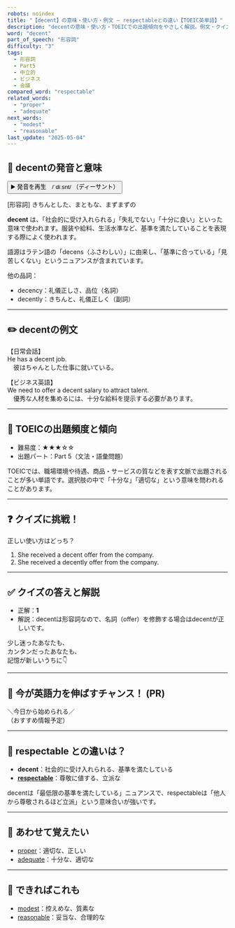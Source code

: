 ```yaml
---
robots: noindex
title: "【decent】の意味・使い方・例文 ― respectableとの違い【TOEIC英単語】"
description: "decentの意味・使い方・TOEICでの出題傾向をやさしく解説。例文・クイズ付きでrespectableとの違いもわかりやすく学べます。"
word: "decent"
part_of_speech: "形容詞"
difficulty: "3"
tags:
  - 形容詞
  - Part5
  - 中立的
  - ビジネス
  - 会議
compared_word: "respectable"
related_words:
  - "proper"
  - "adequate"
next_words:
  - "modest"
  - "reasonable"
last_update: "2025-05-04"
---
```


## 🔰 decentの発音と意味

<button class="play-audio" onclick="playTTS('decent')">
  <span class="play-audio-main">
    ▶️ 発音を再生　/ˈdiːsnt/
  </span>
  <span class="play-audio-sub">
    （ディーサント）
  </span>
</button>

[形容詞] きちんとした、まともな、まずまずの

**decent** は、「社会的に受け入れられる」「失礼でない」「十分に良い」といった意味で使われます。服装や給料、生活水準など、基準を満たしていることを表現する際によく使われます。

語源はラテン語の「decens（ふさわしい）」に由来し、「基準に合っている」「見苦しくない」というニュアンスが含まれています。

他の品詞：  
- decency：礼儀正しさ、品位（名詞）
- decently：きちんと、礼儀正しく（副詞）

---

## ✏️ decentの例文

【日常会話】  
He has a decent job.  
　彼はちゃんとした仕事に就いている。

【ビジネス英語】  
We need to offer a decent salary to attract talent.  
　優秀な人材を集めるには、十分な給料を提示する必要があります。

---

## 🎯 TOEICの出題頻度と傾向

- 難易度：★★★☆☆
- 出題パート：Part 5（文法・語彙問題）

TOEICでは、職場環境や待遇、商品・サービスの質などを表す文脈で出題されることが多い単語です。選択肢の中で「十分な」「適切な」という意味を問われることがあります。

---

## ❓ クイズに挑戦！

正しい使い方はどっち？

1. She received a decent offer from the company.  
2. She received a decently offer from the company.

---

## ✅ クイズの答えと解説

- 正解：**1**
- 解説：decentは形容詞なので、名詞（offer）を修飾する場合はdecentが正しいです。

少し迷ったあなたも、  
カンタンだったあなたも、  
記憶が新しいうちに👇️

---

## 🚀 今が英語力を伸ばすチャンス！ (PR)

<div class="info-center">
＼今日から始められる／<br>  
（おすすめ情報予定）
</div>

---

## 🤔  respectable との違いは？

- **decent**：社会的に受け入れられる、基準を満たしている
- **[respectable](/respectable)**：尊敬に値する、立派な

decentは「最低限の基準を満たしている」ニュアンスで、respectableは「他人から尊敬されるほど立派」という意味合いが強いです。

---

## 🧩 あわせて覚えたい

- [proper](/proper)：適切な、正しい
- [adequate](/adequate)：十分な、適切な

---

## 📖 できればこれも

- [modest](/modest)：控えめな、質素な
- [reasonable](/reasonable)：妥当な、合理的な

<!-- cvid: aid45_bid10 -->
